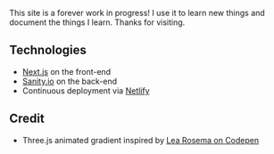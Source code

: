 This site is a forever work in progress! I use it to learn new things and document the things I learn. Thanks for visiting.

## Technologies

-   [Next.js](https://nextjs.org) on the front-end
-   [Sanity.io](https://www.sanity.io/docs) on the back-end
-   Continuous deployment via [Netlify](https://docs.netlify.com/)

## Credit

-   Three.js animated gradient inspired by [Lea Rosema on Codepen](https://codepen.io/learosema/pen/KKzKENQ)
